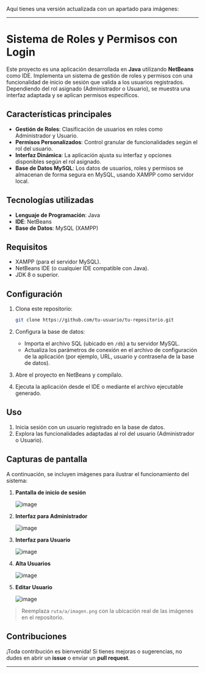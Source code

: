 Aquí tienes una versión actualizada con un apartado para imágenes:

---

# Sistema de Roles y Permisos con Login

Este proyecto es una aplicación desarrollada en **Java** utilizando **NetBeans** como IDE. Implementa un sistema de gestión de roles y permisos con una funcionalidad de inicio de sesión que valida a los usuarios registrados. Dependiendo del rol asignado (Administrador o Usuario), se muestra una interfaz adaptada y se aplican permisos específicos.

## Características principales

* **Gestión de Roles**: Clasificación de usuarios en roles como Administrador y Usuario.
* **Permisos Personalizados**: Control granular de funcionalidades según el rol del usuario.
* **Interfaz Dinámica**: La aplicación ajusta su interfaz y opciones disponibles según el rol asignado.
* **Base de Datos MySQL**: Los datos de usuarios, roles y permisos se almacenan de forma segura en MySQL, usando XAMPP como servidor local.

## Tecnologías utilizadas

* **Lenguaje de Programación**: Java
* **IDE**: NetBeans
* **Base de Datos**: MySQL (XAMPP)

## Requisitos

* XAMPP (para el servidor MySQL).
* NetBeans IDE (o cualquier IDE compatible con Java).
* JDK 8 o superior.

## Configuración

1. Clona este repositorio:

   ```bash
   git clone https://github.com/tu-usuario/tu-repositorio.git  
   ```
2. Configura la base de datos:

   * Importa el archivo SQL (ubicado en `/db`) a tu servidor MySQL.
   * Actualiza los parámetros de conexión en el archivo de configuración de la aplicación (por ejemplo, URL, usuario y contraseña de la base de datos).
3. Abre el proyecto en NetBeans y compílalo.
4. Ejecuta la aplicación desde el IDE o mediante el archivo ejecutable generado.

## Uso

1. Inicia sesión con un usuario registrado en la base de datos.
2. Explora las funcionalidades adaptadas al rol del usuario (Administrador o Usuario).

## Capturas de pantalla

A continuación, se incluyen imágenes para ilustrar el funcionamiento del sistema:

1. **Pantalla de inicio de sesión**
   
   ![image](https://github.com/user-attachments/assets/64daaefe-347a-42dd-9c76-7b87328ada8c)

3. **Interfaz para Administrador**
   
   ![image](https://github.com/user-attachments/assets/53488166-8d32-4ef4-84e6-3e982076e8fc)

5. **Interfaz para Usuario**
   
   ![image](https://github.com/user-attachments/assets/623e989c-9e04-4e56-94f2-f39faa6bbc7a)

7. **Alta Usuarios**

    ![image](https://github.com/user-attachments/assets/fe459ffc-7506-4122-8ef2-78e567e2fe94)

8. **Editar Usuario**

    ![image](https://github.com/user-attachments/assets/cf2b59e6-e690-46a8-8b37-b45ebc370b62)
> Reemplaza `ruta/a/imagen.png` con la ubicación real de las imágenes en el repositorio.

## Contribuciones

¡Toda contribución es bienvenida! Si tienes mejoras o sugerencias, no dudes en abrir un **issue** o enviar un **pull request**.

---


